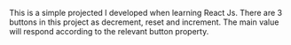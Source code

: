 This is a simple projected I developed when learning React Js. There are 3 buttons in this project as decrement, reset and increment. The main value will respond according to the relevant button property.
